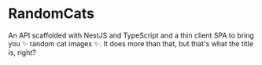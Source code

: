 # RandomCats

An API scaffolded with NestJS and TypeScript and a thin client SPA to bring you ✨ random cat images ✨. It does more than that, but that's what the title is, right?
